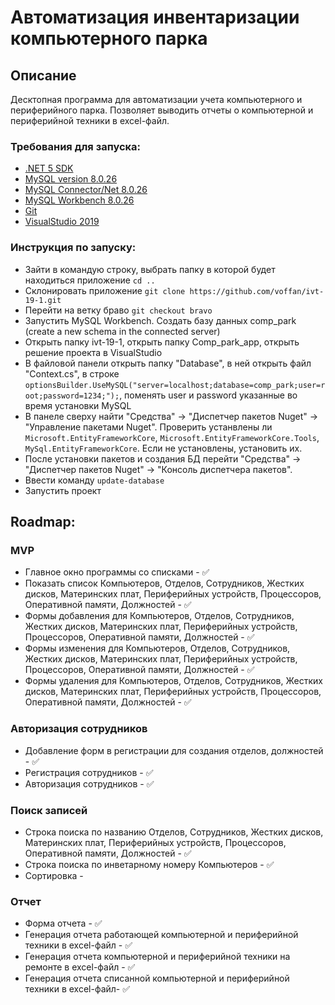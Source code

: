 # Автоматизация инвентаризации компьютерного парка

## Описание
Десктопная программа для автоматизации учета компьютерного и периферийного парка. Позволяет выводить отчеты о компьютерной и периферийной техники в excel-файл.

### Требования для запуска:
* [.NET 5 SDK](https://dotnet.microsoft.com/en-us/download/dotnet/5.0)
* [MySQL version 8.0.26](https://downloads.mysql.com/archives/community/)
* [MySQL Connector/Net 8.0.26](https://downloads.mysql.com/archives/c-net/)
* [MySQL Workbench 8.0.26](https://downloads.mysql.com/archives/workbench/)
* [Git](https://docs.github.com/en/desktop/installing-and-configuring-github-desktop/installing-and-authenticating-to-github-desktop/installing-github-desktop)
* [VisualStudio 2019](https://docs.microsoft.com/ru-ru/visualstudio/releases/2019/history)

### Инструкция по запуску:
* Зайти в командую строку, выбрать папку в которой будет находиться приложение `cd ..`
* Склонировать приложение `git clone https://github.com/voffan/ivt-19-1.git`
* Перейти на ветку браво `git checkout bravo`
* Запустить MySQL Workbench. Создать базу данных comp_park (create a new schema in the connected server)
* Открыть папку ivt-19-1, открыть папку Comp_park_app, открыть решение проекта в VisualStudio
* В файловой панели открыть папку "Database", в ней открыть файл "Context.cs", в строке `optionsBuilder.UseMySQL("server=localhost;database=comp_park;user=root;password=1234;");`, поменять user и password указанные во время установки MySQL
* В панеле сверху найти "Средства" -> "Диспетчер пакетов Nuget" -> "Управление пакетами Nuget". Проверить устанвлены ли `Microsoft.EntityFrameworkCore`, `Microsoft.EntityFrameworkCore.Tools`, `MySql.EntityFrameworkCore`. Если не установлены, установить их.
* После установки пакетов и создания БД перейти "Средства" -> "Диспетчер пакетов Nuget" -> "Консоль диспетчера пакетов".
* Ввести команду `update-database`
* Запустить проект

## Roadmap:
### MVP
* Главное окно программы со списками - ✅
* Показать список Компьютеров, Отделов, Сотрудников, Жестких дисков, Материнских плат, Периферийных устройств, Процессоров, Оперативной памяти, Должностей - ✅
* Формы добавления для Компьютеров, Отделов, Сотрудников, Жестких дисков, Материнских плат, Периферийных устройств, Процессоров, Оперативной памяти, Должностей - ✅
* Формы изменения для Компьютеров, Отделов, Сотрудников, Жестких дисков, Материнских плат, Периферийных устройств, Процессоров, Оперативной памяти, Должностей - ✅
* Формы удаления для Компьютеров, Отделов, Сотрудников, Жестких дисков, Материнских плат, Периферийных устройств, Процессоров, Оперативной памяти, Должностей - ✅

### Авторизация сотрудников
* Добавление форм в регистрации для создания отделов, должностей - ✅
* Регистрация сотрудников - ✅
* Авторизация сотрудников - ✅

### Поиск записей
* Строка поиска по названию Отделов, Сотрудников, Жестких дисков, Материнских плат, Периферийных устройств, Процессоров, Оперативной памяти, Должностей - ✅
* Строка поиска по инветарному номеру Компьютеров - ✅
* Сортировка - 

### Отчет
* Форма отчета - ✅
* Генерация отчета работающей компьютерной и периферийной техники в excel-файл - ✅
* Генерация отчета компьютерной и периферийной техники на ремонте в excel-файл - ✅
* Генерация отчета списанной компьютерной и периферийной техники в excel-файл- ✅
